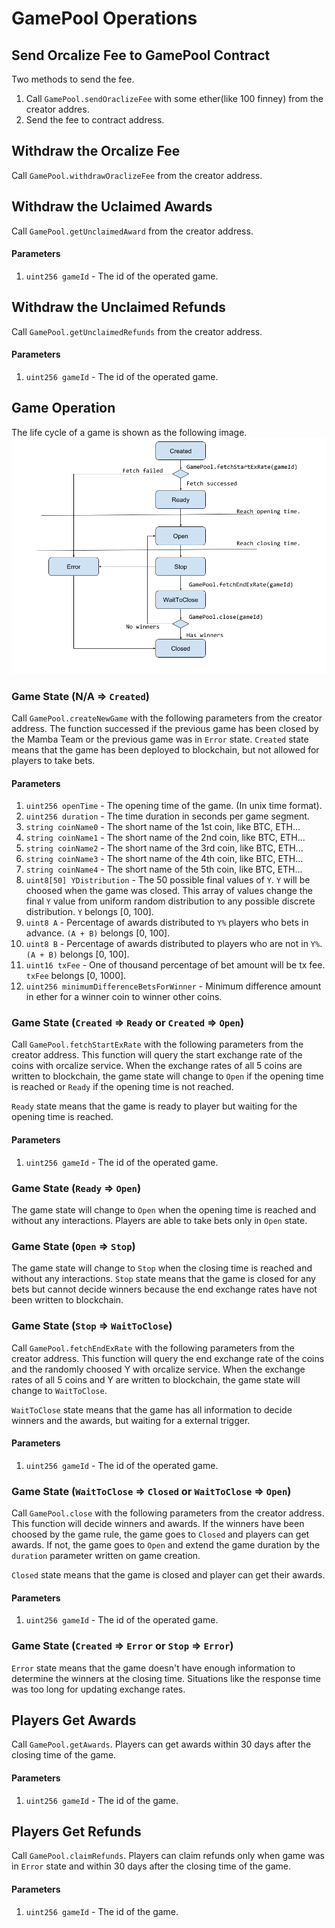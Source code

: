 GamePool Operations
======================

Send Orcalize Fee to GamePool Contract
----------------------------------------

Two methods to send the fee.
1. Call `GamePool.sendOraclizeFee` with some ether(like 100 finney) from the creator addres.
2. Send the fee to contract address.


Withdraw the Orcalize Fee
----------------------------------------
Call `GamePool.withdrawOraclizeFee` from the creator address.

Withdraw the Uclaimed Awards
----------------------------------------
Call `GamePool.getUnclaimedAward` from the creator address.

#### Parameters ####
1. `uint256 gameId` - The id of the operated game.

Withdraw the Unclaimed Refunds
----------------------------------------
Call `GamePool.getUnclaimedRefunds` from the creator address.

#### Parameters ####
1. `uint256 gameId` - The id of the operated game.

Game Operation
----------------------------------------
The life cycle of a game is shown as the following image.
![Life Cycle of a Game](StateDiagramOfMambaGame.png)

### Game State (N/A => `Created`) ###
Call `GamePool.createNewGame` with the following parameters from the creator address. The function successed if the previous game has been closed by the Mamba Team or the previous game was in `Error` state. `Created` state means that the game has been deployed to blockchain, but not allowed for players to take bets.

#### Parameters ####
1. `uint256 openTime` - The opening time of the game. (In unix time format).
2. `uint256 duration` - The time duration in seconds per game segment.
3. `string coinName0` - The short name of the 1st coin, like BTC, ETH...
4. `string coinName1` - The short name of the 2nd coin, like BTC, ETH...
5. `string coinName2` - The short name of the 3rd coin, like BTC, ETH...
6. `string coinName3` - The short name of the 4th coin, like BTC, ETH...
7. `string coinName4` - The short name of the 5th coin, like BTC, ETH...
8. `uint8[50] YDistribution` - The 50 possible final values of `Y`. `Y` will be choosed when the game was closed. This array of values change the final `Y` value from uniform random distribution to any possible discrete distribution. `Y` belongs [0, 100].
9. `uint8 A` - Percentage of awards distributed to `Y%` players who bets in advance. `(A + B)` belongs [0, 100].
10. `uint8 B` - Percentage of awards distributed to players who are not in `Y%`. `(A + B)` belongs [0, 100].
11. `uint16 txFee` - One of thousand percentage of bet amount will be tx fee. `txFee` belongs [0, 1000].
12. `uint256 minimumDifferenceBetsForWinner` - Minimum difference amount in ether for a winner coin to winner other coins.

### Game State (`Created` => `Ready` or `Created` => `Open`) ###
Call `GamePool.fetchStartExRate` with the following parameters from the creator address. This function will query the start exchange rate of the coins with orcalize service. When the exchange rates of all 5 coins are written to blockchain, the game state will change to `Open` if the opening time is reached or `Ready` if the opening time is not reached. 

`Ready` state means that the game is ready to player but waiting for the opening time is reached.

#### Parameters ####
1. `uint256 gameId` - The id of the operated game.

### Game State (`Ready` => `Open`) ###
The game state will change to `Open` when the opening time is reached and without any interactions. Players are able to take bets only in `Open` state.

### Game State (`Open` => `Stop`) ###
The game state will change to `Stop` when the closing time is reached and without any interactions. `Stop` state means that the game is closed for any bets but cannot decide winners because the end exchange rates have not been written to blockchain.

### Game State (`Stop` => `WaitToClose`) ###
Call `GamePool.fetchEndExRate` with the following parameters from the creator address. This function will query the end exchange rate of the coins and the randomly choosed Y with orcalize service. When the exchange rates of all 5 coins and Y are written to blockchain, the game state will change to `WaitToClose`. 

`WaitToClose` state means that the game has all information to decide winners and the awards, but waiting for a external trigger.

#### Parameters ####
1. `uint256 gameId` - The id of the operated game.

### Game State (`WaitToClose` => `Closed` or `WaitToClose` => `Open`) ###
Call `GamePool.close` with the following parameters from the creator address. This function will decide winners and awards. If the winners have been choosed by the game rule, the game goes to `Closed` and players can get awards. If not, the game goes to `Open` and extend the game duration by the `duration` parameter written on game creation.  

`Closed` state means that the game is closed and player can get their awards. 

#### Parameters ####
1. `uint256 gameId` - The id of the operated game.

### Game State (`Created` => `Error` or `Stop` => `Error`) ###
`Error` state means that the game doesn't have enough information to determine the winners at the closing time. Situations like the response time was too long for updating exchange rates. 

Players Get Awards
--------------------------
Call `GamePool.getAwards`. Players can get awards within 30 days after the closing time of the game.

#### Parameters ####
1. `uint256 gameId` - The id of the game.

Players Get Refunds
--------------------------
Call `GamePool.claimRefunds`. Players can claim refunds only when game was in `Error` state and within 30 days after the closing time of the game.

#### Parameters ####
1. `uint256 gameId` - The id of the game.
